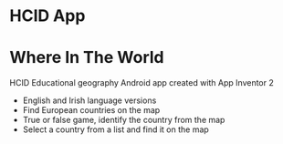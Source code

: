 # HCID App
# Where In The World

HCID Educational geography Android app created with App Inventor 2
* English and Irish language versions
* Find European countries on the map
* True or false game, identify the country from the map
* Select a country from a list and find it on the map
